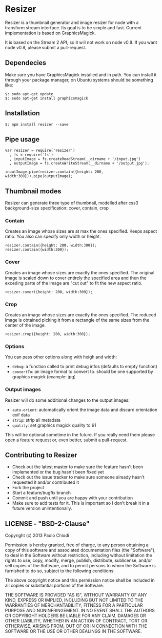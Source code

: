 Resizer
=====

Resizer is a thumbnail generator and image resizer for node with a transform stream interface.
Its goal is to be simple and fast.
Current implementation is based on GraphicsMagick.

It is based on the Stream 2 API, so it will not work on node v0.8.
If you want node v0.8, please submit a pull-request.

## Dependecies
Make sure you have GraphicsMagick installed and in path.
You can install it through your package manager, on Ubuntu systems should be something like:

```
$: sudo apt-get update
$: sudo apt-get install graphicsmagick
```

## Installation

```
$: npm install resizer --save
```

## Pipe usage

```
var resizer = require('resizer')
  , fs = require('fs')
  , inputImage = fs.createReadStream(__dirname + '/input.jpg')
  , outputImage = fs.createWriteStream(__dirname + '/output.jpg');

inputImage.pipe(resizer.contain({height: 200, width:300})).pipe(outputImage);

```

## Thumbnail modes

Resizer can generate three type of thumbnail, modelled after css3 background-size specification: cover, contain, crop

### Contain

Creates an image whose sizes are at max the ones specified. Keeps aspect ratio.
You also can specify only width or height.

```
resizer.contain({height: 200, width:300});
resizer.contain({width:300});
```

### Cover

Creates an image whose sizes are exactly the ones specified.
The original image is scaled down to cover entirely the specified area and then the exceding parte of the image are "cut out" to fit the new aspect ratio.

```
resizer.cover({height: 200, width:300});
```

### Crop

Creates an image whose sizes are exactly the ones specified.
The reduced image is obtained picking it from a rectangle of the
same sizes from the center of the image.

```
resizer.crop({height: 200, width:300});
```

### Options

You can pass other options along with heigh and width:

- `debug`: a function called to print debug infos (defaults to empty function)
- `convertTo`: an image format to convert to. should be one supported by graphics magick (example: jpg)

### Output images

Resizer will do some additional changes to the output images:
- `auto-orient`: automatically orient the image data and discard orientation exif data
- `strip`: strip all metadata
- `quality`: set graphics magick quality to 91

This will be optional sometime in the future. If you really need them please open a feature request or, even better, submit a pull-request.


## Contributing to Resizer

* Check out the latest master to make sure the feature hasn't been
  implemented or the bug hasn't been fixed yet
* Check out the issue tracker to make sure someone already hasn't
  requested it and/or contributed it
* Fork the project
* Start a feature/bugfix branch
* Commit and push until you are happy with your contribution
* Make sure to add tests for it. This is important so I don't break it
  in a future version unintentionally.

## LICENSE - "BSD-2-Clause"

Copyright (c) 2013 Paolo Chiodi

Permission is hereby granted, free of charge, to any person
obtaining a copy of this software and associated documentation
files (the "Software"), to deal in the Software without
restriction, including without limitation the rights to use,
copy, modify, merge, publish, distribute, sublicense, and/or sell
copies of the Software, and to permit persons to whom the
Software is furnished to do so, subject to the following
conditions:

The above copyright notice and this permission notice shall be
included in all copies or substantial portions of the Software.

THE SOFTWARE IS PROVIDED "AS IS", WITHOUT WARRANTY OF ANY KIND,
EXPRESS OR IMPLIED, INCLUDING BUT NOT LIMITED TO THE WARRANTIES
OF MERCHANTABILITY, FITNESS FOR A PARTICULAR PURPOSE AND
NONINFRINGEMENT. IN NO EVENT SHALL THE AUTHORS OR COPYRIGHT
HOLDERS BE LIABLE FOR ANY CLAIM, DAMAGES OR OTHER LIABILITY,
WHETHER IN AN ACTION OF CONTRACT, TORT OR OTHERWISE, ARISING
FROM, OUT OF OR IN CONNECTION WITH THE SOFTWARE OR THE USE OR
OTHER DEALINGS IN THE SOFTWARE.
